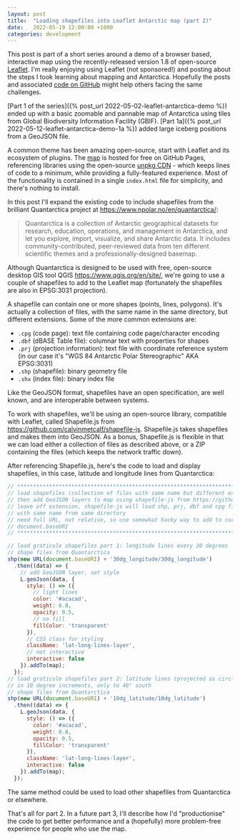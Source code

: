 ```yaml
---
layout: post
title:  "Loading shapefiles into Leaflet Antarctic map (part 2)"
date:   2022-05-19 12:00:00 +1000
categories: development
---
```


This post is part of a short series around a demo of a browser based, interactive map using the recently-released version 1.8 of open-source [Leaflet](https://leafletjs.com/). I'm really enjoying using Leaflet (not sponsored!) and posting about the steps I took learning about mapping and Antarctica. Hopefully the posts and associated [code on GitHub](https://github.com/thomasswilliams/leaflet-antarctic-demo) might help others facing the same challenges.

[Part 1 of the series]({% post_url 2022-05-02-leaflet-antarctica-demo %}) ended up with a basic zoomable and pannable map of Antarctica using tiles from Global Biodiversity Information Facility (GBIF). [Part 1a]({% post_url 2022-05-12-leaflet-antarctica-demo-1a %}) added large iceberg positions from a GeoJSON file.

A common theme has been amazing open-source, start with Leaflet and its ecosystem of plugins. The [map](https://thomasswilliams.github.io/leaflet-antarctic-demo/) is hosted for free on GitHub Pages, referencing libraries using the open-source [unpkg CDN](https://unpkg.com/) - which keeps lines of code to a minimum, while providing a fully-featured experience. Most of the functionality is contained in a single `index.html` file for simplicity, and there's nothing to install.

In this post I'll expand the existing code to include shapefiles from the brilliant Quantarctica project at <https://www.npolar.no/en/quantarctica/>:

> Quantarctica is a collection of Antarctic geographical datasets for
> research, education, operations, and management in Antarctica, and
> let you explore, import, visualize, and share Antarctic data. It
> includes community-contributed, peer-reviewed data from ten different
> scientific themes and a professionally-designed basemap.

Although Quantarctica is designed to be used with free, open-source desktop GIS tool QGIS <https://www.qgis.org/en/site/>, we're going to use a couple of shapefiles to add to the Leaflet map (fortunately the shapefiles are also in EPSG:3031 projection).

A shapefile can contain one or more shapes (points, lines, polygons). It's actually a collection of files, with the same name in the same directory, but different extensions. Some of the more common extensions are:

- `.cpg` (code page): text file containing code page/character encoding
- `.dbf` (dBASE Table file): columnar text with properties for shapes
- `.prj` (projection information): text file with coordinate reference system (in our case it's "WGS 84 Antarctic Polar Stereographic" AKA EPSG:3031)
- `.shp` (shapefile): binary geometry file
- `.shx` (index file): binary index file

Like the GeoJSON format, shapefiles have an open specification, are well known, and are interoperable between systems.

To work with shapefiles, we'll be using an open-source library, compatible with Leaflet, called Shapefile.js from <https://github.com/calvinmetcalf/shapefile-js>. Shapefile.js takes shapefiles and makes them into GeoJSON. As a bonus, Shapefile.js is flexible in that we can load either a collection of files as described above, or a ZIP containing the files (which keeps the network traffic down).

After referencing Shapefile.js, here's the code to load and display shapefiles, in this case, latitude and longitude lines from Quantarctica:

```javascript
// ************************************************************************
// load shapefiles (collection of files with same name but different extensions)
// then add GeoJSON layers to map using shapefile-js from https://github.com/calvinmetcalf/shapefile-js
// leave off extension, shapefile-js will load shp, prj, dbf and cpg files
// with same name from same directory
// need full URL, not relative, so use somewhat hacky way to add to current path from
// document.baseURI
// ************************************************************************

// load graticule shapefiles part 1: longitude lines every 30 degrees
// shape files from Quantarctica
shp(new URL(document.baseURI) + '30dg_longitude/30dg_longitude')
  .then((data) => {
    // add GeoJSON layer, set style
    L.geoJson(data, {
      style: () => ({
        // light lines
        color: '#acacad',
        weight: 0.8,
        opacity: 0.5,
        // no fill
        fillColor: 'transparent'
      }),
      // CSS class for styling
      className: 'lat-long-lines-layer',
      // not interactive
      interactive: false
    }).addTo(map);
  });
// load graticule shapefiles part 2: latitude lines (projected as circles)
// in 10 degree increments, only to 40° south
// shape files from Quantarctica
shp(new URL(document.baseURI) + '10dg_latitude/10dg_latitude')
  .then((data) => {
    L.geoJson(data, {
      style: () => ({
        color: '#acacad',
        weight: 0.8,
        opacity: 0.5,
        fillColor: 'transparent'
      }),
      className: 'lat-long-lines-layer',
      interactive: false
    }).addTo(map);
  });
```

The same method could be used to load other shapefiles from Quantarctica or elsewhere.

That's all for part 2. In a future part 3, I'll describe how I'd "productionise" the code to get better performance and a (hopefully) more problem-free experience for people who use the map.